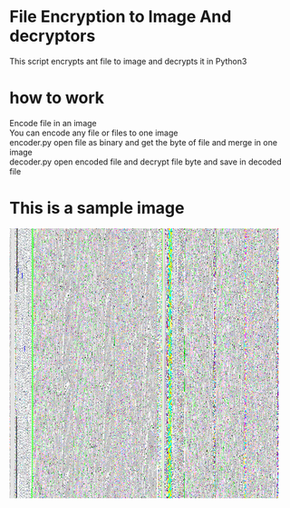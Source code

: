 # File Encryption to Image And decryptors
This script encrypts ant file to image and decrypts it in Python3 
# how to work
Encode file in an image<br/>
You can encode any file or files to one image <br/>
encoder.py open file as binary and get the byte of file and merge in one image <br/>
decoder.py open encoded file and decrypt file byte and save in decoded file<br/>

# This is a sample image
<img src="https://raw.githubusercontent.com/aligh95/imageencoder/master/encoded.png" alt="image encoder" /><br/>
